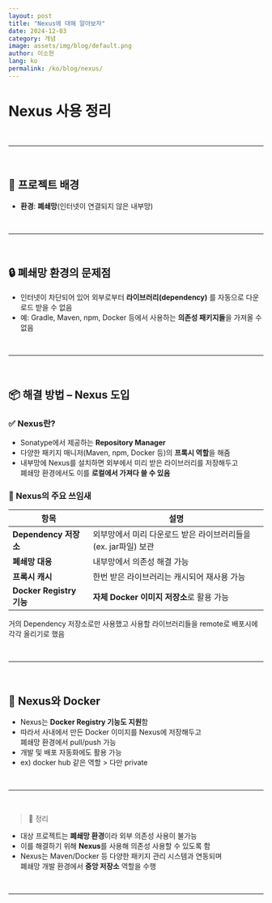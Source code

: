 ```yaml
---
layout: post
title: "Nexus에 대해 알아보자"
date: 2024-12-03
category: 개념
image: assets/img/blog/default.png
author: 이소현
lang: ko
permalink: /ko/blog/nexus/
---
```

# Nexus 사용 정리

<br/>

---

<br/>

## 🏢 프로젝트 배경

- **환경**: **폐쇄망**(인터넷이 연결되지 않은 내부망)

<br/>

---

<br/>

## 🔒 폐쇄망 환경의 문제점

- 인터넷이 차단되어 있어 외부로부터 **라이브러리(dependency)** 를 자동으로 다운로드 받을 수 없음
- 예: Gradle, Maven, npm, Docker 등에서 사용하는 **의존성 패키지들**을 가져올 수 없음

<br/>

---

<br/>

## 📦 해결 방법 – Nexus 도입

### ✅ Nexus란?

- Sonatype에서 제공하는 **Repository Manager**
- 다양한 패키지 매니저(Maven, npm, Docker 등)의 **프록시 역할**을 해줌
- 내부망에 Nexus를 설치하면 외부에서 미리 받은 라이브러리를 저장해두고  
  폐쇄망 환경에서도 이를 **로컬에서 가져다 쓸 수 있음**

### 🎯 Nexus의 주요 쓰임새

| 항목 | 설명                                     |
|------|----------------------------------------|
| **Dependency 저장소** | 외부망에서 미리 다운로드 받은 라이브러리들을(ex. jar파일) 보관 |
| **폐쇄망 대응** | 내부망에서 의존성 해결 가능                        |
| **프록시 캐시** | 한번 받은 라이브러리는 캐시되어 재사용 가능               |
| **Docker Registry 기능** | **자체 Docker 이미지 저장소**로 활용 가능           |

거의 Dependency 저장소로만 사용했고 사용할 라이브러리들을 remote로 배포시에 각각 올리기로 했음


<br/>

---

<br/>

## 🐳 Nexus와 Docker

- Nexus는 **Docker Registry 기능도 지원**함
- 따라서 사내에서 만든 Docker 이미지를 Nexus에 저장해두고  
  폐쇄망 환경에서 pull/push 가능
- 개발 및 배포 자동화에도 활용 가능
- ex) docker hub 같은 역할 > 다만 private 

<br/>

---

<br/>

> 📝 정리
- 대상 프로젝트는 **폐쇄망 환경**이라 외부 의존성 사용이 불가능
- 이를 해결하기 위해 **Nexus**를 사용해 의존성 사용할 수 있도록 함
- Nexus는 Maven/Docker 등 다양한 패키지 관리 시스템과 연동되며  
  폐쇄망 개발 환경에서 **중앙 저장소** 역할을 수행

<br/>

---

<br/>


